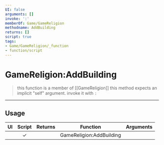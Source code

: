 ```yaml
---
UI: false
arguments: []
invoke: ':'
memberOf: Game/GameReligion
methodname: AddBuilding
returns: []
script: true
tags:
- Game/GameReligion/_function
- function/script
---
```

# GameReligion:AddBuilding
> this function is a member of [[GameReligion]]
> this method expects an implicit "self" argument. invoke it with `:`
-----
## Usage
|  UI | Script | Returns | Function | Arguments |
|:---:|:------:|-------:|:--------:|:---------|
| |✓||GameReligion:AddBuilding||
